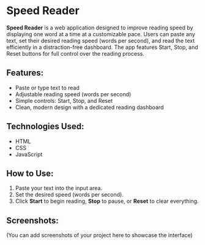 # Speed Reader

**Speed Reader** is a web application designed to improve reading speed by displaying one word at a time at a customizable pace. Users can paste any text, set their desired reading speed (words per second), and read the text efficiently in a distraction-free dashboard. The app features Start, Stop, and Reset buttons for full control over the reading process.

## Features:
- Paste or type text to read
- Adjustable reading speed (words per second)
- Simple controls: Start, Stop, and Reset
- Clean, modern design with a dedicated reading dashboard

## Technologies Used:
- HTML
- CSS
- JavaScript

## How to Use:
1. Paste your text into the input area.
2. Set the desired speed (words per second).
3. Click **Start** to begin reading, **Stop** to pause, or **Reset** to clear everything.

## Screenshots:
(You can add screenshots of your project here to showcase the interface)
